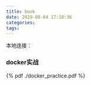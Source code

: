 ```yaml
---
title: book
date: 2019-08-04 17:18:36
categories:
tags:
---
```

<!-- 外部链接： -->
<!-- {% pdf http://7xov2f.com1.z0.glb.clouddn.com/bash_freshman.pdf %} -->
本地连接：
### docker实战
{% pdf ./docker_practice.pdf %}
